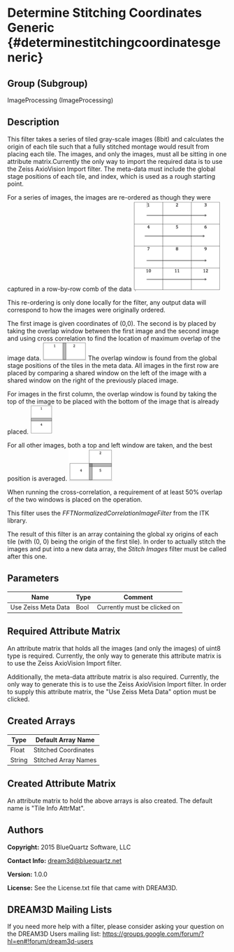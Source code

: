 Determine Stitching Coordinates Generic {#determinestitchingcoordinatesgeneric}
=====

## Group (Subgroup) ##
ImageProcessing (ImageProcessing)


## Description ##
This filter takes a series of tiled gray-scale images (8bit) and calculates the origin of each tile such that a fully stitched montage would result from placing each tile. The images, and only the images, must all be sitting in one attribute matrix.Currently the only way to import the required data is to use the Zeiss AxioVision Import filter. The meta-data must include the global stage positions of each tile, and index, which is used as a rough starting point. 

For a series of images, the images are re-ordered as though they were captured in a row-by-row comb of the data ![](RowWiseComb.tif)

This re-ordering is only done locally for the filter, any output data will correspond to how the images were originally ordered. 

The first image is given coordinates of (0,0). The second is by placed by taking the overlap window between the first image and the second image and using cross correlation to find the location of maximum overlap of the image data. ![](LeftXC.tif) The overlap window is found from the global stage positions of the tiles in the meta data. All images in the first row are placed by comparing a shared window on the left of the image with a shared window on the right of the previously placed image. 

For images in the first column, the overlap window is found by taking the top of the image to be placed with the bottom of the image that is already placed. ![](TopXC.tif)

For all other images, both a top and left window are taken, and the best position is averaged. ![](TopAndLeftXC.tif)

When running the cross-correlation, a requirement of at least 50% overlap of the two windows is placed on the operation. 

This filter uses the *FFTNormalizedCorrelationImageFilter* from the ITK library. 

The result of this filter is an array containing the global xy origins of each tile (with (0, 0) being the origin of the first tile). In order to actually stitch the images and put into a new data array, the *Stitch Images* filter must be called after this one. 


## Parameters ##
| Name             | Type | Comment |
|------------------|------|--------|
| Use Zeiss Meta Data | Bool | Currently must be clicked on |



## Required Attribute Matrix ##

An attribute matrix that holds all the images (and only the images) of uint8 type is required. Currently, the only way to generate this attribute matrix is to use the Zeiss AxioVision Import filter. 

Additionally, the meta-data attribute matrix is also required. Currently, the only way to generate this is to use the Zeiss AxioVision Import filter. In order to supply this attribute matrix, the "Use Zeiss Meta Data" option must be clicked. 


## Created Arrays ##
| Type | Default Array Name | 
|------|--------------------|
| Float  | Stitched Coordinates     |
| String | Stitched Array Names | 

## Created Attribute Matrix ##
An attribute matrix to hold the above arrays is also created. The default name is "Tile Info AttrMat". 


## Authors ##

**Copyright:** 2015 BlueQuartz Software, LLC

**Contact Info:** dream3d@bluequartz.net

**Version:** 1.0.0

**License:**  See the License.txt file that came with DREAM3D.



## DREAM3D Mailing Lists ##

If you need more help with a filter, please consider asking your question on the DREAM3D Users mailing list:
https://groups.google.com/forum/?hl=en#!forum/dream3d-users


